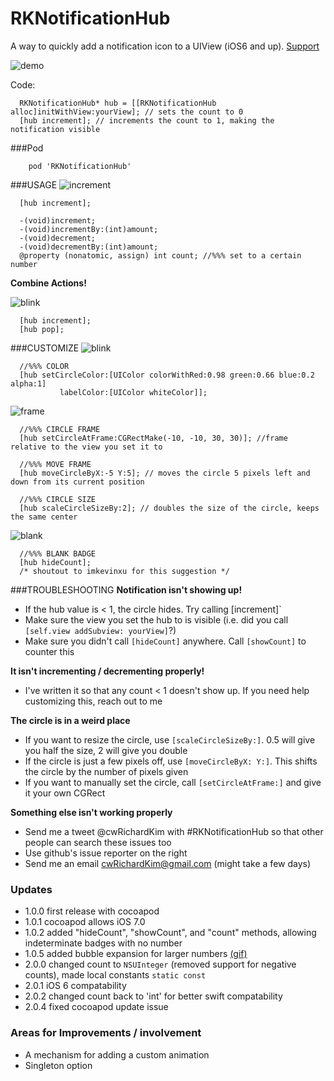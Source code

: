 RKNotificationHub
=================

A way to quickly add a notification icon to a UIView (iOS6 and up). [Support](http://cwrichardkim.com)

![demo](http://i.imgur.com/SpE2BQv.gif)

Code:
``` objc
  RKNotificationHub* hub = [[RKNotificationHub alloc]initWithView:yourView]; // sets the count to 0
  [hub increment]; // increments the count to 1, making the notification visible
```

###Pod
```
    pod 'RKNotificationHub'
```

###USAGE
![increment](http://i.imgur.com/zpgkNtE.gif)
``` objc
  [hub increment];
```
``` objc
  -(void)increment;
  -(void)incrementBy:(int)amount;
  -(void)decrement;
  -(void)decrementBy:(int)amount;
  @property (nonatomic, assign) int count; //%%% set to a certain number
```

__Combine Actions!__

![blink](http://i.imgur.com/boGyL9T.gif)
``` objc
  [hub increment];
  [hub pop];
```

###CUSTOMIZE
![blink](http://i.imgur.com/Ftbrh87.gif)
``` objc
  //%%% COLOR
  [hub setCircleColor:[UIColor colorWithRed:0.98 green:0.66 blue:0.2 alpha:1]
           labelColor:[UIColor whiteColor]];
```

![frame](http://i.imgur.com/6w9WaO4.png?1)
```objc
  //%%% CIRCLE FRAME
  [hub setCircleAtFrame:CGRectMake(-10, -10, 30, 30)]; //frame relative to the view you set it to

  //%%% MOVE FRAME
  [hub moveCircleByX:-5 Y:5]; // moves the circle 5 pixels left and down from its current position

  //%%% CIRCLE SIZE
  [hub scaleCircleSizeBy:2]; // doubles the size of the circle, keeps the same center
```

![blank](http://i.imgur.com/rhiKOPH.png)
``` objc
  //%%% BLANK BADGE
  [hub hideCount];
  /* shoutout to imkevinxu for this suggestion */
```


###TROUBLESHOOTING
**Notification isn't showing up!**
* If the hub value is < 1, the circle hides.  Try calling [increment]`
* Make sure the view you set the hub to is visible (i.e. did you call `[self.view addSubview: yourView]`?)
* Make sure you didn't call `[hideCount]` anywhere. Call `[showCount]` to counter this

**It isn't incrementing / decrementing properly!**
* I've written it so that any count < 1 doesn't show up. If you need help customizing this, reach out to me

**The circle is in a weird place**
* If you want to resize the circle, use `[scaleCircleSizeBy:]`. 0.5 will give you half the size, 2 will give you double
* If the circle is just a few pixels off, use `[moveCircleByX: Y:]`. This shifts the circle by the number of pixels given
* If you want to manually set the circle, call `[setCircleAtFrame:]` and give it your own CGRect

**Something else isn't working properly**
* Send me a tweet @cwRichardKim with #RKNotificationHub so that other people can search these issues too
* Use github's issue reporter on the right
* Send me an email cwRichardKim@gmail.com (might take a few days)


### Updates
* 1.0.0 first release with cocoapod
* 1.0.1 cocoapod allows iOS 7.0
* 1.0.2 added "hideCount", "showCount", and "count" methods, allowing indeterminate badges with no number
* 1.0.5 added bubble expansion for larger numbers [(gif)](http://i.imgur.com/cpQuShT.gif)
* 2.0.0 changed count to `NSUInteger` (removed support for negative counts), made local constants `static const`
* 2.0.1 iOS 6 compatability
* 2.0.2 changed count back to 'int' for better swift compatability
* 2.0.4 fixed cocoapod update issue

### Areas for Improvements / involvement
* A mechanism for adding a custom animation
* Singleton option
